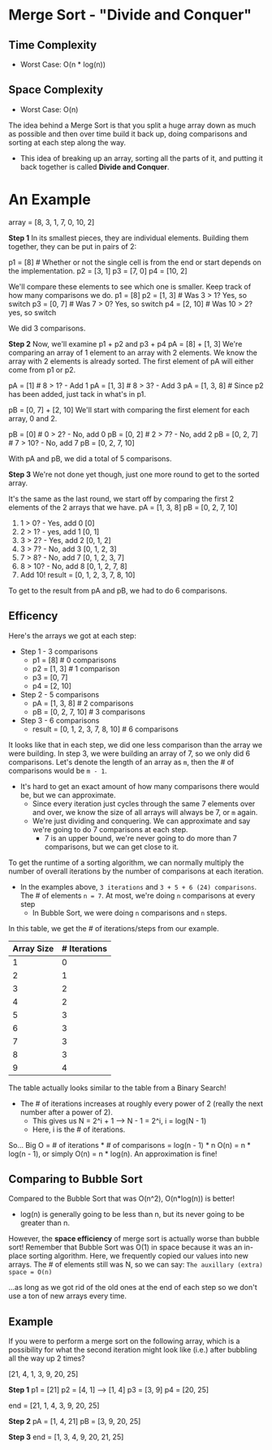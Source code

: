 # Merge Sort - "Divide and Conquer"

## Time Complexity
- Worst Case: O(n * log(n))

## Space Complexity
- Worst Case: O(n)



The idea behind a Merge Sort is that you split a huge array down as much as possible and then over time build it back up, doing comparisons and sorting at each step along the way.
- This idea of breaking up an array, sorting all the parts of it, and putting it back together is called **Divide and Conquer**.


# An Example
array = [8, 3, 1, 7, 0, 10, 2]

**Step 1**
In its smallest pieces, they are individual elements. Building them together, they can be put in pairs of 2:

p1 = [8]        # Whether or not the single cell is from the end or start depends on the implementation.
p2 = [3, 1]
p3 = [7, 0]
p4 = [10, 2]

We'll compare these elements to see which one is smaller. Keep track of how many comparisons we do.
p1 = [8]
p2 = [1, 3]     # Was 3 > 1? Yes, so switch
p3 = [0, 7]     # Was 7 > 0? Yes, so switch
p4 = [2, 10]    # Was 10 > 2? yes, so switch

We did 3 comparisons. 

**Step 2**
Now, we'll examine p1 + p2 and p3 + p4
pA = [8] + [1, 3]
We're comparing an array of 1 element to an array with 2 elements. We know the array with 2 elements is already sorted. The first element of pA will either come from p1 or p2.

pA = [1]        # 8 > 1? - Add 1
pA = [1, 3]     # 8 > 3? - Add 3
pA = [1, 3, 8]  # Since p2 has been added, just tack in what's in p1.


pB = [0, 7] + [2, 10]
We'll start with comparing the first element for each array, 0 and 2.

pB = [0]            # 0 > 2? - No, add 0
pB = [0, 2]         # 2 > 7? - No, add 2
pB = [0, 2, 7]      # 7 > 10? - No, add 7
pB = [0, 2, 7, 10]

With pA and pB, we did a total of 5 comparisons. 

**Step 3**
We're not done yet though, just one more round to get to the sorted array.

It's the same as the last round, we start off by comparing the first 2 elements of the 2 arrays that we have.
pA = [1, 3, 8]
pB = [0, 2, 7, 10]
1. 1 > 0? - Yes, add 0 [0]
2. 2 > 1? - yes, add 1 [0, 1]
3. 3 > 2? - Yes, add 2 [0, 1, 2]
4. 3 > 7? - No, add 3 [0, 1, 2, 3]
5. 7 > 8? - No, add 7 [0, 1, 2, 3, 7]
6. 8 > 10? - No, add 8 [0, 1, 2, 7, 8]
7. Add 10! 
result = [0, 1, 2, 3, 7, 8, 10]

To get to the result from pA and pB, we had to do 6 comparisons.


## Efficency
Here's the arrays we got at each step:
- Step 1 - 3 comparisons
    - p1 = [8]                          # 0 comparisons
    - p2 = [1, 3]                       # 1 comparison
    - p3 = [0, 7]     
    - p4 = [2, 10]
- Step 2 - 5 comparisons
    - pA = [1, 3, 8]                    # 2 comparisons
    - pB = [0, 2, 7, 10]                # 3 comparisons
- Step 3 - 6 comparisons
    - result = [0, 1, 2, 3, 7, 8, 10]   # 6 comparisons

It looks like that in each step, we did one less comparison than the array we were building. In step 3, we were building an array of 7, so we only did 6 comparisons. Let's denote the length of an array as `m`, then the # of comparisons would be `m - 1`.
- It's hard to get an exact amount of how many comparisons there would be, but we can approximate.
    - Since every iteration just cycles through the same 7 elements over and over, we know the size of all arrays will always be 7, or `m` again.
    - We're just dividing and conquering. We can approximate and say we're going to do 7 comparisons at each step.
        - 7 is an upper bound, we're never going to do more than 7 comparisons, but we can get close to it.


To get the runtime of a sorting algorithm, we can normally multiply the number of overall iterations by the number of comparisons at each iteration.
- In the examples above, `3 iterations` and `3 + 5 + 6 (24) comparisons`. The # of elements `n = 7`. At most, we're doing `n` comparisons at every step
    - In Bubble Sort, we were doing `n` comparisons and `n` steps.

In this table, we get the # of iterations/steps from our example.

| Array Size | # Iterations |
| ---------- | ------------ |
| 1 | 0 | 
| 2 | 1 |
| 3 | 2 | 
| 4 | 2 | 
| 5 | 3 | 
| 6 | 3 | 
| 7 | 3 |
| 8 | 3 | 
| 9 | 4 | 

The table actually looks similar to the table from a Binary Search!
- The # of iterations increases at roughly every power of 2 (really the next number after a power of 2). 
    - This gives us N = 2^i + 1 --> N - 1 = 2^i, i = log(N - 1)
    - Here, i is the # of iterations.

So... Big O = # of iterations * # of comparisons = log(n - 1) * n
O(n) = n * log(n - 1), or simply O(n) = n * log(n). An approximation is fine!


## Comparing to Bubble Sort
Compared to the Bubble Sort that was O(n^2), O(n*log(n)) is better!
- log(n) is generally going to be less than n, but its never going to be greater than n.

However, the **space efficiency** of merge sort is actually worse than bubble sort! Remember that Bubble Sort was O(1) in space because it was an in-place sorting algorithm. Here, we frequently copied our values into new arrays. The # of elements still was N, so we can say:
`The auxillary (extra) space = O(n)`

...as long as we got rid of the old ones at the end of each step so we don't use a ton of new arrays every time.


## Example
If you were to perform a merge sort on the following array, which is a possibility for what the second iteration might look like (i.e.) after bubbling all the way up 2 times?

[21, 4, 1, 3, 9, 20, 25]

**Step 1**
p1 = [21]
p2 = [4, 1] --> [1, 4]
p3 = [3, 9]
p4 = [20, 25]

end = [21, 1, 4, 3, 9, 20, 25]

**Step 2**
pA = [1, 4, 21]
pB = [3, 9, 20, 25]

**Step 3**
end = [1, 3, 4, 9, 20, 21, 25]


